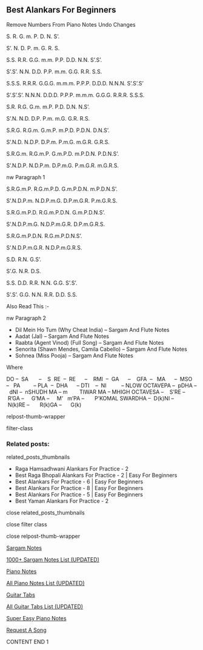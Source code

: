 
## Best Alankars For Beginners

Remove Numbers From Piano Notes
Undo Changes



S. R. G. m. P. D. N. S’.

S’. N. D. P. m. G. R. S.



S.S. R.R. G.G. m.m. P.P. D.D. N.N. S’.S’.

S’.S’. N.N. D.D. P.P. m.m. G.G. R.R. S.S.



S.S.S. R.R.R. G.G.G. m.m.m. P.P.P. D.D.D. N.N.N. S’.S’.S’

S’.S’.S’. N.N.N. D.D.D. P.P.P. m.m.m. G.G.G. R.R.R. S.S.S.



S.R. R.G. G.m. m.P. P.D. D.N. N.S’.

S’.N. N.D. D.P. P.m. m.G. G.R. R.S.



S.R.G. R.G.m. G.m.P. m.P.D. P.D.N. D.N.S’.

S’.N.D. N.D.P. D.P.m. P.m.G. m.G.R. G.R.S.



S.R.G.m. R.G.m.P. G.m.P.D. m.P.D.N. P.D.N.S’.

S’.N.D.P. N.D.P.m. D.P.m.G. P.m.G.R. m.G.R.S.

nw Paragraph 1



S.R.G.m.P. R.G.m.P.D. G.m.P.D.N. m.P.D.N.S’.

S’.N.D.P.m. N.D.P.m.G. D.P.m.G.R. P.m.G.R.S.



S.R.G.m.P.D. R.G.m.P.D.N. G.m.P.D.N.S’.

S’.N.D.P.m.G. N.D.P.m.G.R. D.P.m.G.R.S.



S.R.G.m.P.D.N. R.G.m.P.D.N.S’.

S’.N.D.P.m.G.R. N.D.P.m.G.R.S.



S.D. R.N. G.S’.

S’.G. N.R. D.S.



S.S. D.D. R.R. N.N. G.G. S’.S’.

S’.S’. G.G. N.N. R.R. D.D. S.S.



Also Read This :-

nw Paragraph 2



* Dil Mein Ho Tum (Why Cheat India) – Sargam And Flute Notes
* Aadat (Jal) – Sargam And Flute Notes
* Raabta (Agent Vinod) (Full Song) – Sargam And Flute Notes
* Senorita (Shawn Mendes, Camila Cabello) – Sargam And Flute Notes
* Sohnea (Miss Pooja) – Sargam And Flute Notes

Where



DO –  SA       –    S  RE  –  RE      –    RMI  –  GA      –    GFA  –   MA      –  MSO  –   PA         – PLA  –  DHA      – DTI    –  NI          – NLOW OCTAVEPA –  pDHA –  dNI –  nSHUDH MA – m        TIWAR MA – MHIGH OCTAVESA –    S’RE –     R’GA –     G’MA –     M’   m’PA –       P’KOMAL SWARDHA –  D(k)NI –       N(k)RE –       R(k)GA –      G(k)



relpost-thumb-wrapper

filter-class

### Related posts:

related_posts_thumbnails

* Raga Hamsadhwani Alankars For Practice - 2
* Best Raga Bhopali Alankars For Practice - 2 | Easy For Beginners
* Best Alankars For Practice - 6 | Easy For Beginners
* Best Alankars For Practice - 8 | Easy For Beginners
* Best Alankars For Practice - 5 | Easy For Beginners
* Best Yaman Alankars For Practice - 2

close related_posts_thumbnails

close filter class

close relpost-thumb-wrapper

[Sargam Notes](https://www.notationsworld.com/sargam-notes.html)

[1000+ Sargam Notes List (UPDATED)](https://www.notationsworld.com/all-songs-list-sargam-notes.html)

[Piano Notes](https://www.notationsworld.com/piano-notes.html)

[All Piano Notes List (UPDATED)](https://www.notationsworld.com/all-songs-list-piano-notes.html)

[Guitar Tabs](https://www.notationsworld.com/guitar-tabs.html)

[All Guitar Tabs List (UPDATED)](https://www.notationsworld.com/all-songs-list-guitar-tabs.html)

[Super Easy Piano Notes](https://studywall.in/)

[Request A Song](https://www.notationsworld.com/request-a-song.html)

CONTENT END 1

